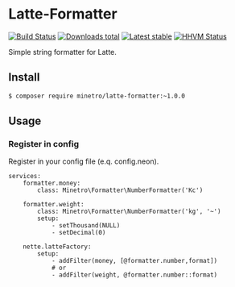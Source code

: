 # Latte-Formatter

[![Build Status](https://img.shields.io/travis/minetro/latte-formatter.svg?style=flat-square)](https://travis-ci.org/minetro/latte-formatter)
[![Downloads total](https://img.shields.io/packagist/dt/minetro/latte-formatter.svg?style=flat-square)](https://packagist.org/packages/minetro/latte-formatter)
[![Latest stable](https://img.shields.io/packagist/v/minetro/latte-formatter.svg?style=flat-square)](https://packagist.org/packages/minetro/latte-formatter)
[![HHVM Status](https://img.shields.io/hhvm/minetro/latte-formatter.svg?style=flat-square)](http://hhvm.h4cc.de/package/minetro/latte-formatter)

Simple string formatter for Latte.

## Install

```sh
$ composer require minetro/latte-formatter:~1.0.0
```

## Usage

### Register in config

Register in your config file (e.q. config.neon).

```neon
services:
    formatter.money: 
        class: Minetro\Formatter\NumberFormatter('Kc')
        
    formatter.weight: 
        class: Minetro\Formatter\NumberFormatter('kg', '~')
        setup:
            - setThousand(NULL)
            - setDecimal(0)
    
    nette.latteFactory:
        setup:
            - addFilter(money, [@formatter.number,format])
            # or
            - addFilter(weight, @formatter.number::format)
```
